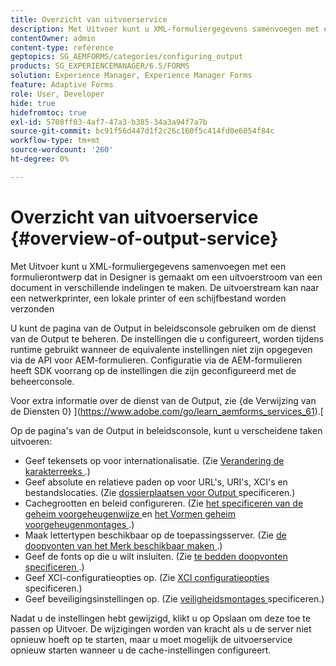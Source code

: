 ```yaml
---
title: Overzicht van uitvoerservice
description: Met Uitvoer kunt u XML-formuliergegevens samenvoegen met een formulierontwerp dat in Designer is gemaakt om een uitvoerstroom van een document in verschillende indelingen te maken.
contentOwner: admin
content-type: reference
geptopics: SG_AEMFORMS/categories/configuring_output
products: SG_EXPERIENCEMANAGER/6.5/FORMS
solution: Experience Manager, Experience Manager Forms
feature: Adaptive Forms
role: User, Developer
hide: true
hidefromtoc: true
exl-id: 5708ff03-4af7-47a3-b385-34a3a94f7a7b
source-git-commit: bc91f56d447d1f2c26c160f5c414fd0e6054f84c
workflow-type: tm+mt
source-wordcount: '260'
ht-degree: 0%

---
```


# Overzicht van uitvoerservice {#overview-of-output-service}

Met Uitvoer kunt u XML-formuliergegevens samenvoegen met een formulierontwerp dat in Designer is gemaakt om een uitvoerstroom van een document in verschillende indelingen te maken. De uitvoerstream kan naar een netwerkprinter, een lokale printer of een schijfbestand worden verzonden

U kunt de pagina van de Output in beleidsconsole gebruiken om de dienst van de Output te beheren. De instellingen die u configureert, worden tijdens runtime gebruikt wanneer de equivalente instellingen niet zijn opgegeven via de API voor AEM-formulieren. Configuratie via de AEM-formulieren heeft SDK voorrang op de instellingen die zijn geconfigureerd met de beheerconsole.

Voor extra informatie over de dienst van de Output, zie {de Verwijzing van de Diensten 0} ](https://www.adobe.com/go/learn_aemforms_services_61).[

Op de pagina&#39;s van de Output in beleidsconsole, kunt u verscheidene taken uitvoeren:

* Geef tekensets op voor internationalisatie. (Zie [ Verandering de karakterreeks ](/help/forms/using/admin-help/change-character-set.md#change-the-character-set).)
* Geef absolute en relatieve paden op voor URL&#39;s, URI&#39;s, XCI&#39;s en bestandslocaties. (Zie [ dossierplaatsen voor Output ](/help/forms/using/admin-help/specify-file-locations-output.md#specify-file-locations-for-output) specificeren.)
* Cachegrootten en beleid configureren. (Zie [ het specificeren van de geheim voorgeheugenwijze ](/help/forms/using/admin-help/configuring-caching-output.md#specifying-the-cache-mode) en [ het Vormen geheim voorgeheugenmontages ](/help/forms/using/admin-help/configuring-caching-output.md#configuring-cache-settings).)
* Maak lettertypen beschikbaar op de toepassingsserver. (Zie [ de doopvonten van het Merk beschikbaar maken ](/help/forms/using/admin-help/make-fonts-available.md#make-fonts-available).)
* Geef de fonts op die u wilt insluiten. (Zie [ te bedden doopvonten specificeren ](/help/forms/using/admin-help/specify-fonts-embed.md#specify-fonts-to-embed).)
* Geef XCI-configuratieopties op. (Zie [ XCI configuratieopties ](/help/forms/using/admin-help/specify-xci-configuration-options.md#specify-xci-configuration-options) specificeren.)
* Geef beveiligingsinstellingen op. (Zie [ veiligheidsmontages ](/help/forms/using/admin-help/specify-security-settings.md#specify-security-settings) specificeren.)

Nadat u de instellingen hebt gewijzigd, klikt u op Opslaan om deze toe te passen op Uitvoer. De wijzigingen worden van kracht als u de server niet opnieuw hoeft op te starten, maar u moet mogelijk de uitvoerservice opnieuw starten wanneer u de cache-instellingen configureert.

